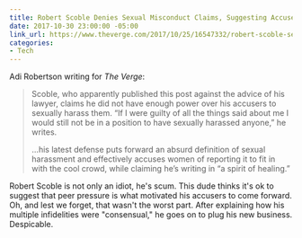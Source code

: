 ```yaml
---
title: Robert Scoble Denies Sexual Misconduct Claims, Suggesting Accusers Motivated by ‘Peer Pressure’
date: 2017-10-30 23:00:00 -05:00
link_url: https://www.theverge.com/2017/10/25/16547332/robert-scoble-sexual-harassment-misconduct-response-blog-post
categories:
- Tech
---
```


Adi Robertson writing for *The Verge*:

> Scoble, who apparently published this post against the advice of his lawyer, claims he did not have enough power over his accusers to sexually harass them. “If I were guilty of all the things said about me I would still not be in a position to have sexually harassed anyone,” he writes.
>
> …his latest defense puts forward an absurd definition of sexual harassment and effectively accuses women of reporting it to fit in with the cool crowd, while claiming he’s writing in “a spirit of healing.”

Robert Scoble is not only an idiot, he's scum. This dude thinks it's ok to suggest that peer pressure is what motivated his accusers to come forward. Oh, and lest we forget, that wasn't the worst part. After explaining how his multiple infidelities were "consensual," he goes on to plug his new business. Despicable.
